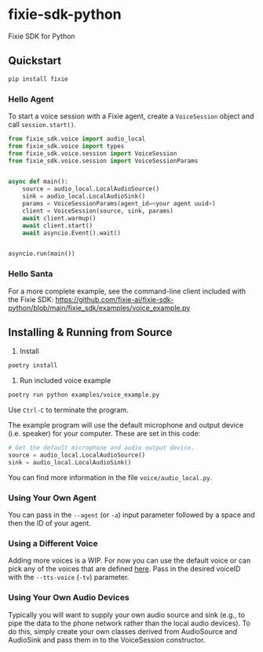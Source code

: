 # fixie-sdk-python
Fixie SDK for Python


## Quickstart

```bash
pip install fixie
```

### Hello Agent

To start a voice session with a Fixie agent, create a `VoiceSession` object and call `session.start()`.

```python
from fixie_sdk.voice import audio_local
from fixie_sdk.voice import types
from fixie_sdk.voice.session import VoiceSession
from fixie_sdk.voice.session import VoiceSessionParams


async def main():
    source = audio_local.LocalAudioSource()
    sink = audio_local.LocalAudioSink()
    params = VoiceSessionParams(agent_id=<your agent uuid>)
    client = VoiceSession(source, sink, params)
    await client.warmup()
    await client.start()
    await asyncio.Event().wait()


asyncio.run(main())
```

### Hello Santa

For a more complete example, see the command-line client included with the Fixie SDK: https://github.com/fixie-ai/fixie-sdk-python/blob/main/fixie_sdk/examples/voice_example.py


## Installing & Running from Source

1. Install
```bash
poetry install
```

1. Run included voice example
```bash
poetry run python examples/voice_example.py
```
Use `Ctrl-C` to terminate the program.

The example program will use the default microphone and output device (i.e. speaker) for your computer. These are set in this code:

```python
# Get the default microphone and audio output device.
source = audio_local.LocalAudioSource()
sink = audio_local.LocalAudioSink()
```

You can find more information in the file `voice/audio_local.py`.

### Using Your Own Agent
You can pass in the `--agent` (or `-a`) input parameter followed by a space and then the ID of your agent.

### Using a Different Voice
Adding more voices is a WIP. For now you can use the default voice or can pick any of the voices that are defined [here](https://github.com/fixie-ai/hisanta.ai/blob/main/lib/config.ts). Pass in the desired voiceID with the `--tts-voice` (`-tv`) parameter.

### Using Your Own Audio Devices
Typically you will want to supply your own audio source and sink (e.g., to pipe the data to the phone network rather than the local audio devices). To do this, simply create your own classes derived from AudioSource and AudioSink and pass them in to the VoiceSession constructor.
